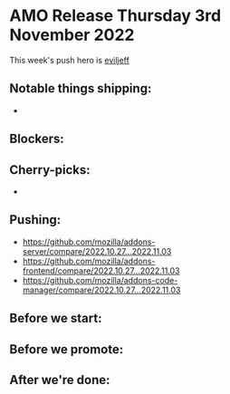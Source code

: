# AMO Release Thursday 3rd November 2022

This week's push hero is [eviljeff](https://github.com/eviljeff)

## Notable things shipping:
- 

## Blockers:

## Cherry-picks:
- 
## Pushing:

- https://github.com/mozilla/addons-server/compare/2022.10.27...2022.11.03
- https://github.com/mozilla/addons-frontend/compare/2022.10.27...2022.11.03
- https://github.com/mozilla/addons-code-manager/compare/2022.10.27...2022.11.03

## Before we start:

## Before we promote:

## After we're done:

